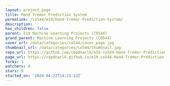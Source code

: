 ```yaml
---
layout: project_page
title: Hand Tremor Prediction System
permalink: /co544/e19/Hand-Tremor-Prediction-System/
description: ''
has_children: false
parent: E19 Machine Learning Projects (CO544)
grand_parent: Machine Learning Projects (CO544)
cover_url: /data/categories/co544/cover_page.jpg
thumbnail_url: /data/categories/co544/thumbnail.jpg
repo_url: https://github.com/cepdnaclk/e19-co544-Hand-Tremor-Prediction-System
page_url: https://cepdnaclk.github.io/e19-co544-Hand-Tremor-Prediction-System
forks: 1
watchers: 0
stars: 0
started_on: '2024-04-22T14:21:12Z'
---
```


